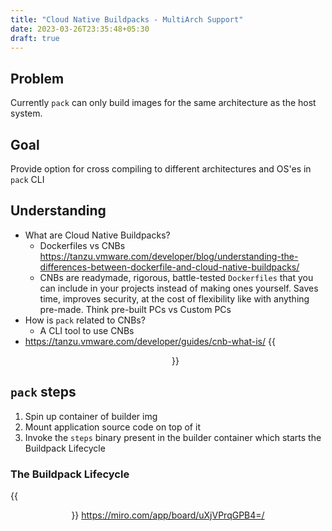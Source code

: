 ```yaml
---
title: "Cloud Native Buildpacks - MultiArch Support"
date: 2023-03-26T23:35:48+05:30
draft: true
---
```


## Problem
 Currently `pack` can only build images for the same architecture as the host system. 

## Goal
 Provide option for cross compiling to different architectures and OS'es in `pack` CLI
 
## Understanding
- What are Cloud Native Buildpacks?
	- Dockerfiles vs CNBs https://tanzu.vmware.com/developer/blog/understanding-the-differences-between-dockerfile-and-cloud-native-buildpacks/
	- CNBs are readymade, rigorous, battle-tested `Dockerfiles` that you can include in your projects instead of making ones yourself. Saves time, improves security, at the cost of flexibility like with anything pre-made. Think pre-built PCs vs Custom PCs
- How is `pack` related to CNBs?
	- A CLI tool to use CNBs
- https://tanzu.vmware.com/developer/guides/cnb-what-is/
{{<figure src="https://cdn.hashnode.com/res/hashnode/image/upload/v1677566448430/94fffdec-0662-4e0e-8aa9-925facd7429e.jpeg" caption="Anatomy of a Builder" align="center">}}
## `pack` steps
1. Spin up container of builder img
2. Mount application source code on top of it
3. Invoke the `steps` binary present in the builder container which starts the Buildpack Lifecycle

### The Buildpack Lifecycle
{{<figure src="https://cdn.hashnode.com/res/hashnode/image/upload/v1677566485395/1e7d5888-1f25-4878-906b-35e104865baa.jpeg" caption="The writing's shit, I know." align="center">}}
https://miro.com/app/board/uXjVPrqGPB4=/
